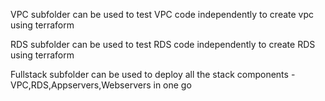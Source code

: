VPC subfolder can be used to test VPC code independently to create vpc using terraform

RDS subfolder can be used to test RDS code independently to create RDS using terraform

Fullstack subfolder can be used to deploy all the stack components - VPC,RDS,Appservers,Webservers in one go

